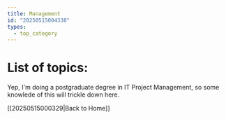 ```yaml
---
title: Management
id: "20250515004330"
types:
  - top_category
---
```


# List of topics:
Yep, I'm doing a postgraduate degree in IT Project Management, so some knowlede of this will trickle down here.

[[20250515000329|Back to Home]]